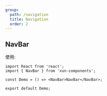```yaml
---
group:
  path: /navigation
  title: Navigation
  order: 2
---
```


## NavBar

使用:

```tsx
import React from 'react';
import { NavBar } from 'xun-components';

const Demo = () => <NavBar>NavBar</NavBar>;

export default Demo;
```
